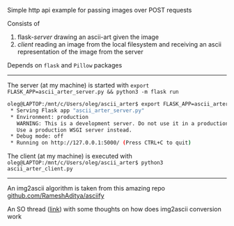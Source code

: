 Simple http api example for passing images over POST requests

Consists of 
1. flask-*server* drawing an ascii-art given the image
2. *client* reading an image from the local filesystem and receiving an ascii representation of the image from the server

Depends on `flask` and `Pillow` packages

---

The server (at my machine) is started with `export FLASK_APP=ascii_arter_server.py && python3 -m flask run`
```bash
oleg@LAPTOP:/mnt/c/Users/oleg/ascii_arter$ export FLASK_APP=ascii_arter_server.py && python3 -m flask run
 * Serving Flask app "ascii_arter_server.py"
 * Environment: production
   WARNING: This is a development server. Do not use it in a production deployment.
   Use a production WSGI server instead.
 * Debug mode: off
 * Running on http://127.0.0.1:5000/ (Press CTRL+C to quit)
```

The client (at my machine) is executed with `oleg@LAPTOP:/mnt/c/Users/oleg/ascii_arter$ python3 ascii_arter_client.py`

---

An img2ascii algorithm is taken from this amazing repo [github.com/RameshAditya/asciify](https://github.com/RameshAditya/asciify)

An SO thread ([link](https://stackoverflow.com/questions/394882/how-do-ascii-art-image-conversion-algorithms-work)) with some thoughts on how does img2ascii conversion work